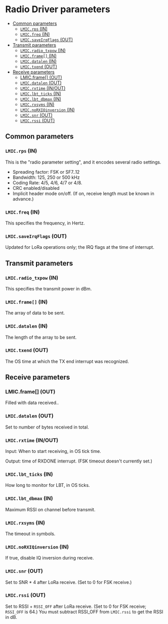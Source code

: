 # Radio Driver parameters

<!--
  This TOC uses the VS Code markdown TOC extension AlanWalk.markdown-toc.
  We strongly recommend updating using VS Code, the markdown-toc extension and the
  bierner.markdown-preview-github-styles extension. Note that if you are using
  VS Code 1.29 and Markdown TOC 1.5.6, https://github.com/AlanWalk/markdown-toc/issues/65
  applies -- you must change your line-ending to some non-auto value in Settings>
  Text Editor>Files.  `\n` works for me.
-->
<!-- markdownlint-disable MD033 MD004 -->
<!-- markdownlint-capture -->
<!-- markdownlint-disable -->
<!-- TOC depthFrom:2 updateOnSave:true -->

- [Common parameters](#common-parameters)
	- [`LMIC.rps` (IN)](#lmicrps-in)
	- [`LMIC.freq` (IN)](#lmicfreq-in)
	- [`LMIC.saveIrqFlags` (OUT)](#lmicsaveirqflags-out)
- [Transmit parameters](#transmit-parameters)
	- [`LMIC.radio_txpow` (IN)](#lmicradio_txpow-in)
	- [`LMIC.frame[]` (IN)](#lmicframe-in)
	- [`LMIC.datalen` (IN)](#lmicdatalen-in)
	- [`LMIC.txend` (OUT)](#lmictxend-out)
- [Receive parameters](#receive-parameters)
	- [LMIC.frame[] (OUT)](#lmicframe-out)
	- [`LMIC.datalen` (OUT)](#lmicdatalen-out)
	- [`LMIC.rxtime` (IN/OUT)](#lmicrxtime-inout)
	- [`LMIC.lbt_ticks` (IN)](#lmiclbt_ticks-in)
	- [`LMIC.lbt_dbmax` (IN)](#lmiclbt_dbmax-in)
	- [`LMIC.rxsyms` (IN)](#lmicrxsyms-in)
	- [`LMIC.noRXIQinversion` (IN)](#lmicnorxiqinversion-in)
	- [`LMIC.snr` (OUT)](#lmicsnr-out)
	- [`LMIC.rssi` (OUT)](#lmicrssi-out)

<!-- /TOC -->
<!-- markdownlint-restore -->
<!-- Due to a bug in Markdown TOC, the table is formatted incorrectly if tab indentation is set other than 4. Due to another bug, this comment must be *after* the TOC entry. -->

## Common parameters

### `LMIC.rps` (IN)

This is the "radio parameter setting", and it encodes several radio settings.

- Spreading factor: FSK or SF7..12
- Bandwidth: 125, 250 or 500 kHz
- Coding Rate: 4/5, 4/6, 4/7 or 4/8.
- CRC enabled/disabled
- Implicit header mode on/off. (If on, receive length must be known in advance.)

### `LMIC.freq` (IN)

This specifies the frequency, in Hertz.

### `LMIC.saveIrqFlags` (OUT)

Updated for LoRa operations only; the IRQ flags at the time of interrupt.

## Transmit parameters

### `LMIC.radio_txpow` (IN)

This specifies the transmit power in dBm.

### `LMIC.frame[]` (IN)

The array of data to be sent.

### `LMIC.datalen` (IN)

The length of the array to be sent.

### `LMIC.txend` (OUT)

The OS time at which the TX end interrupt was recognized.

## Receive parameters

### LMIC.frame[] (OUT)

Filled with data received..

### `LMIC.datalen` (OUT)

Set to number of bytes received in total.

### `LMIC.rxtime` (IN/OUT)

Input: When to start receiving, in OS tick time.

Output: time of RXDONE interrupt.  (FSK timeout doesn't currently set.)

### `LMIC.lbt_ticks` (IN)

How long to monitor for LBT, in OS ticks.

### `LMIC.lbt_dbmax` (IN)

Maximum RSSI on channel before transmit.

### `LMIC.rxsyms` (IN)

The timeout in symbols.

### `LMIC.noRXIQinversion` (IN)

If true, disable IQ inversion during receive.

### `LMIC.snr` (OUT)

Set to SNR * 4 after LoRa receive. (Set to 0 for FSK receive.)

### `LMIC.rssi` (OUT)

Set to RSSI + `RSSI_OFF` after LoRa receive. (Set to 0 for FSK receive; `RSSI_OFF` is 64.) You must subtract RSSI_OFF from `LMIC.rssi` to get the RSSI in dB.
